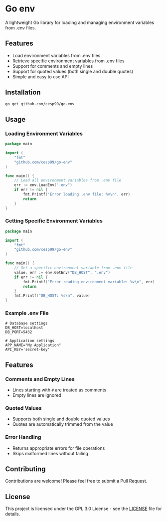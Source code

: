 # Go env

A lightweight Go library for loading and managing environment variables from .env files.

## Features

- Load environment variables from .env files
- Retrieve specific environment variables from .env files
- Support for comments and empty lines
- Support for quoted values (both single and double quotes)
- Simple and easy to use API

## Installation

```bash
go get github.com/cesp99/go-env
```

## Usage

### Loading Environment Variables

```go
package main

import (
    "fmt"
    "github.com/cesp99/go-env"
)

func main() {
    // Load all environment variables from .env file
    err := env.LoadEnv(".env")
    if err != nil {
        fmt.Printf("Error loading .env file: %v\n", err)
        return
    }
}
```

### Getting Specific Environment Variables

```go
package main

import (
    "fmt"
    "github.com/cesp99/go-env"
)

func main() {
    // Get a specific environment variable from .env file
    value, err := env.GetEnv("DB_HOST", ".env")
    if err != nil {
        fmt.Printf("Error reading environment variable: %v\n", err)
        return
    }
    fmt.Printf("DB_HOST: %s\n", value)
}
```

### Example .env File

```env
# Database settings
DB_HOST=localhost
DB_PORT=5432

# Application settings
APP_NAME="My Application"
API_KEY='secret-key'
```

## Features

### Comments and Empty Lines
- Lines starting with `#` are treated as comments
- Empty lines are ignored

### Quoted Values
- Supports both single and double quoted values
- Quotes are automatically trimmed from the value

### Error Handling
- Returns appropriate errors for file operations
- Skips malformed lines without failing

## Contributing

Contributions are welcome! Please feel free to submit a Pull Request.

## License

This project is licensed under the GPL 3.0 License - see the [LICENSE](./LICENSE.txt) file for details.
